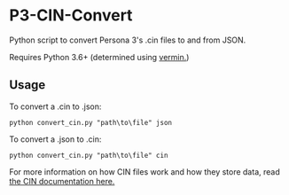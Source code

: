 # P3-CIN-Convert
Python script to convert Persona 3's .cin files to and from JSON.

Requires Python 3.6+ (determined using [vermin.](https://github.com/netromdk/vermin))

## Usage
To convert a .cin to .json:

`python convert_cin.py "path\to\file" json`

To convert a .json to .cin:

`python convert_cin.py "path\to\file" cin`

For more information on how CIN files work and how they store data, read [the CIN documentation here.](https://github.com/0HMyC/p3cpk/blob/main/DOCUMENTATION.md#what-is-a-cin-file)
